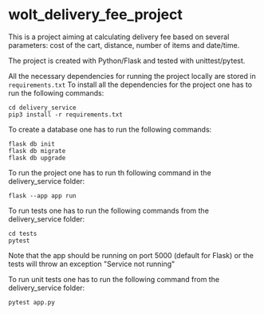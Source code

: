 # wolt_delivery_fee_project

This is a project aiming at calculating delivery fee based on several parameters: cost of the cart, distance, number of items and date/time.

The project is created with Python/Flask and tested with unittest/pytest.

All the necessary dependencies for running the project locally are stored in `requirements.txt`
To install all the dependencies for the project one has to run the following commands:

```
cd delivery_service
pip3 install -r requirements.txt
```

To create a database one has to run the following commands:

```
flask db init
flask db migrate
flask db upgrade
```

To run the project one has to run th following command in the delivery_service folder:

```
flask --app app run
```

To run tests one has to run the following commands from the delivery_service folder:

```
cd tests
pytest
```

Note that the app should be running on port 5000 (default for Flask) or the tests will throw an exception "Service not running"

To run unit tests one has to run the following command from the delivery_service folder:

```
pytest app.py 
```

